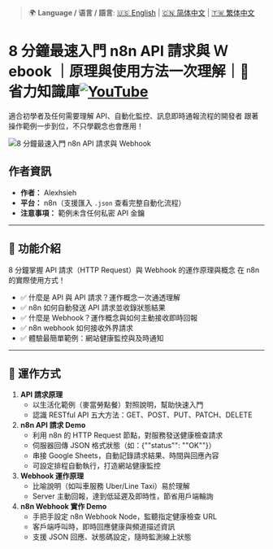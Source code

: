 > 🌍 **Language / 语言 / 語言**: [🇺🇸 English](./readme-en.md) | [🇨🇳 简体中文](./readme-cn.md) | [🇹🇼 繁体中文](./readme.md)
# 8 分鐘最速入門 n8n API 請求與 Ｗebook ｜原理與使用方法一次理解｜🧠 省力知識庫[![YouTube](https://img.shields.io/badge/Watch%20on-YouTube-red?logo=youtube)](https://youtu.be/l5-s6h2iY_M)

適合初學者及任何需要理解 API、自動化監控、訊息即時通報流程的開發者
跟著操作範例一步到位，不只學觀念也會應用！

![8 分鐘最速入門 n8n API 請求與 Webhook](https://github.com/qwedsazxc78/ai-automation-n8n/blob/main/n8n/20-n8n-http-request-and-webhook/cover.png?raw=true)

## 作者資訊

* **作者：** Alexhsieh
* **平台：** n8n（支援匯入 `.json` 查看完整自動化流程）
* **注意事項：** 範例未含任何私密 API 金鑰

---

## 📌 功能介紹

8 分鐘掌握 API 請求（HTTP Request）與 Webhook 的運作原理與概念
在 n8n 的實際使用方式！

* ✅ 什麼是 API 與 API 請求？運作概念一次通透理解
* ✅ n8n 如何自動發送 API 請求並收錄狀態結果
* ✅ 什麼是 Webhook？運作概念與如何主動接收即時回報
* ✅ n8n webhook 如何接收外界請求
* ✅ 體驗最簡單範例：網站健康監控與及時通知

---

## 🔧 運作方式

1. **API 請求原理**
    - 以生活化範例（麥當勞點餐）對照說明，幫助快速入門
    - 認識 RESTful API 五大方法：GET、POST、PUT、PATCH、DELETE
2. **n8n API 請求 Demo**
    - 利用 n8n 的 HTTP Request 節點，對服務發送健康檢查請求
    - 伺服器回傳 JSON 格式狀態（如：{""status"": ""OK""}）
    - 串接 Google Sheets，自動記錄請求結果、時間與回應內容
    - 可設定排程自動執行，打造網站健康監控
3. **Webhook 運作原理**
    - 比喻說明（如叫車服務 Uber/Line Taxi）易於理解
    - Server 主動回報，達到低延遲及即時性，節省用戶端輪詢
4. **n8n Webhook 實作 Demo**
    - 手把手設定 n8n Webhook Node，監聽指定健康檢查 URL
    - 客戶端呼叫時，即時回應健康與頻道描述資訊
    - 支援 JSON 回應、狀態碼設定，隨時監測線上狀態
